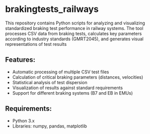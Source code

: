 # brakingtests_railways
This repository contains Python scripts for analyzing and visualizing standardized braking test performance in railway systems. The tool processes CSV data from braking tests, calculates key parameters according to industry standards (GMRT2045), and generates visual representations of test results 

## Features:
- Automatic processing of multiple CSV test files
- Calculation of critical braking parameters (distances, velocities)
- Statistical analysis of test dispersion
- Visualization of results against standard requirements
- Support for different braking systems (B7 and EB in EMUs)

## Requirements:
- Python 3.x
- Libraries: numpy, pandas, matplotlib
